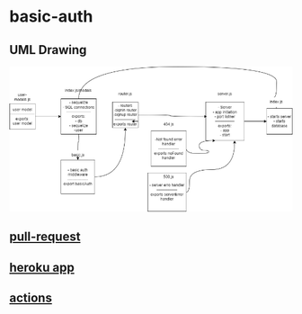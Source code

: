 # basic-auth
## UML Drawing
![](./assets/UML.png)
## [pull-request]()
## [heroku app]()
## [actions]()